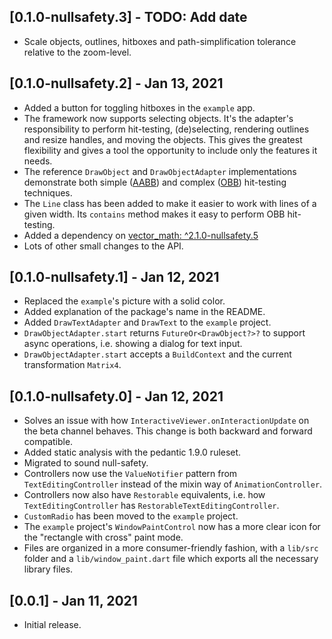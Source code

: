 ## [0.1.0-nullsafety.3] - TODO: Add date

* Scale objects, outlines, hitboxes and path-simplification tolerance relative to the zoom-level.

## [0.1.0-nullsafety.2] - Jan 13, 2021

* Added a button for toggling hitboxes in the `example` app.
* The framework now supports selecting objects. It's the adapter's
  responsibility to perform hit-testing, (de)selecting, rendering
  outlines and resize handles, and moving the objects. This gives
  the greatest flexibility and gives a tool the opportunity to
  include only the features it needs.
* The reference `DrawObject` and `DrawObjectAdapter` implementations
  demonstrate both simple ([AABB](https://en.wikipedia.org/wiki/Bounding_volume#Common_types))
  and complex ([OBB](https://en.wikipedia.org/wiki/Bounding_volume#Common_types)) 
  hit-testing techniques.
* The `Line` class has been added to make it easier to work with
  lines of a given width. Its `contains` method makes it easy to
  perform OBB hit-testing.
* Added a dependency on [vector_math: ^2.1.0-nullsafety.5](https://pub.dev/packages/vector_math/versions/2.1.0-nullsafety.5)
* Lots of other small changes to the API.

## [0.1.0-nullsafety.1] - Jan 12, 2021

* Replaced the `example`'s picture with a solid color.
* Added explanation of the package's name in the README.
* Added `DrawTextAdapter` and `DrawText` to the `example` project.
* `DrawObjectAdapter.start` returns `FutureOr<DrawObject?>?` to support async operations, i.e. showing a dialog for text input.
* `DrawObjectAdapter.start` accepts a `BuildContext` and the current transformation `Matrix4`.

## [0.1.0-nullsafety.0] - Jan 12, 2021

* Solves an issue with how `InteractiveViewer.onInteractionUpdate` on the beta channel behaves. This change is both backward and forward compatible.
* Added static analysis with the pedantic 1.9.0 ruleset.
* Migrated to sound null-safety.
* Controllers now use the `ValueNotifier` pattern from `TextEditingController` instead of the mixin way of `AnimationController`.
* Controllers now also have `Restorable` equivalents, i.e. how `TextEditingController` has `RestorableTextEditingController`.
* `CustomRadio` has been moved to the `example` project.
* The `example` project's `WindowPaintControl` now has a more clear icon for the "rectangle with cross" paint mode.
* Files are organized in a more consumer-friendly fashion, with a `lib/src` folder and a `lib/window_paint.dart` file which exports all the necessary library files.

## [0.0.1] - Jan 11, 2021

* Initial release.

